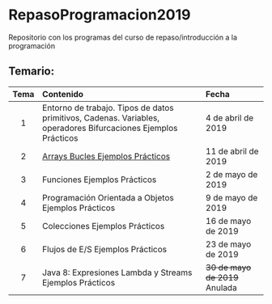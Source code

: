 # RepasoProgramacion2019
Repositorio con los programas del curso de repaso/introducción a la programación

## Temario:



| Tema | Contenido | Fecha |
| :-------: | :------ | :----- |
| 1   | Entorno de trabajo. Tipos de datos primitivos, Cadenas. Variables, operadores Bifurcaciones Ejemplos Prácticos | 4 de abril de 2019 |
| 2   | [Arrays Bucles Ejemplos Prácticos](Sesiones/src/es/orricoquiles/repaso/segunda/) | 11 de abril de 2019 |
| 3   | Funciones Ejemplos Prácticos | 2 de mayo de 2019 |
| 4   | Programación Orientada a Objetos Ejemplos Prácticos | 9 de mayo de 2019 |
| 5   | Colecciones Ejemplos Prácticos | 16 de mayo de 2019 |
| 6   | Flujos de E/S Ejemplos Prácticos | 23 de mayo de 2019 |
| 7   | Java 8: Expresiones Lambda y Streams Ejemplos Prácticos | ~~30 de mayo de 2019~~ Anulada|

